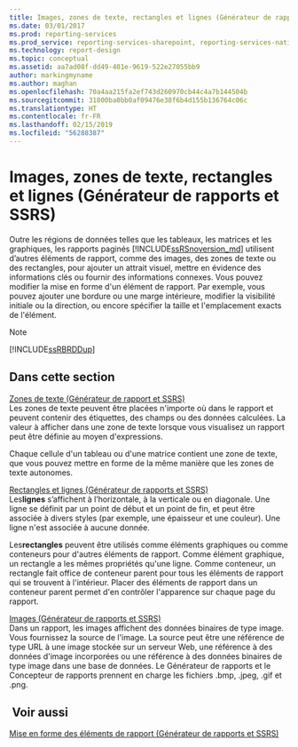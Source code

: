 ```yaml
---
title: Images, zones de texte, rectangles et lignes (Générateur de rapports et SSRS) | Microsoft Docs
ms.date: 03/01/2017
ms.prod: reporting-services
ms.prod_service: reporting-services-sharepoint, reporting-services-native
ms.technology: report-design
ms.topic: conceptual
ms.assetid: aa7ad08f-dd49-401e-9619-522e27055bb9
author: markingmyname
ms.author: maghan
ms.openlocfilehash: 70a4aa215fa2ef743d260970cb44c4a7b144504b
ms.sourcegitcommit: 31800ba0bb0af09476e38f6b4d155b136764c06c
ms.translationtype: HT
ms.contentlocale: fr-FR
ms.lasthandoff: 02/15/2019
ms.locfileid: "56288387"
---
```

# <a name="images-text-boxes-rectangles-and-lines-report-builder-and-ssrs"></a>Images, zones de texte, rectangles et lignes (Générateur de rapports et SSRS)
  Outre les régions de données telles que les tableaux, les matrices et les graphiques, les rapports paginés [!INCLUDE[ssRSnoversion_md](../../includes/ssrsnoversion-md.md)] utilisent d’autres éléments de rapport, comme des images, des zones de texte ou des rectangles, pour ajouter un attrait visuel, mettre en évidence des informations clés ou fournir des informations connexes. Vous pouvez modifier la mise en forme d'un élément de rapport. Par exemple, vous pouvez ajouter une bordure ou une marge intérieure, modifier la visibilité initiale ou la direction, ou encore spécifier la taille et l'emplacement exacts de l'élément.  
  
> [!NOTE]  
>  [!INCLUDE[ssRBRDDup](../../includes/ssrbrddup-md.md)]  
  
## <a name="in-this-section"></a>Dans cette section  
 [Zones de texte &#40;Générateur de rapport et SSRS&#41;](../../reporting-services/report-design/text-boxes-report-builder-and-ssrs.md)  
 Les zones de texte peuvent être placées n'importe où dans le rapport et peuvent contenir des étiquettes, des champs ou des données calculées. La valeur à afficher dans une zone de texte lorsque vous visualisez un rapport peut être définie au moyen d'expressions.  
  
 Chaque cellule d'un tableau ou d'une matrice contient une zone de texte, que vous pouvez mettre en forme de la même manière que les zones de texte autonomes.  
  
 [Rectangles et lignes &#40;Générateur de rapports et SSRS&#41;](../../reporting-services/report-design/rectangles-and-lines-report-builder-and-ssrs.md)  
 Les**lignes** s’affichent à l’horizontale, à la verticale ou en diagonale. Une ligne se définit par un point de début et un point de fin, et peut être associée à divers styles (par exemple, une épaisseur et une couleur). Une ligne n'est associée à aucune donnée.  
  
 Les**rectangles** peuvent être utilisés comme éléments graphiques ou comme conteneurs pour d'autres éléments de rapport. Comme élément graphique, un rectangle a les mêmes propriétés qu'une ligne. Comme conteneur, un rectangle fait office de conteneur parent pour tous les éléments de rapport qui se trouvent à l'intérieur. Placer des éléments de rapport dans un conteneur parent permet d'en contrôler l'apparence sur chaque page du rapport.  
  
 [Images &#40;Générateur de rapports et SSRS&#41;](../../reporting-services/report-design/images-report-builder-and-ssrs.md)  
 Dans un rapport, les images affichent des données binaires de type image. Vous fournissez la source de l'image. La source peut être une référence de type URL à une image stockée sur un serveur Web, une référence à des données d'image incorporées ou une référence à des données binaires de type image dans une base de données. Le Générateur de rapports et le Concepteur de rapports prennent en charge les fichiers .bmp, .jpeg, .gif et .png.  
  
## <a name="see-also"></a> Voir aussi  
 [Mise en forme des éléments de rapport &#40;Générateur de rapports et SSRS&#41;](../../reporting-services/report-design/formatting-report-items-report-builder-and-ssrs.md)  
  
  
